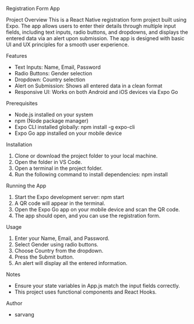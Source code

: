 Registration Form App

Project Overview
This is a React Native registration form project built using Expo. 
The app allows users to enter their details through multiple input fields, 
including text inputs, radio buttons, and dropdowns, and displays the entered data via an alert upon submission. 
The app is designed with basic UI and UX principles for a smooth user experience.

Features
- Text Inputs: Name, Email, Password
- Radio Buttons: Gender selection
- Dropdown: Country selection
- Alert on Submission: Shows all entered data in a clean format
- Responsive UI: Works on both Android and iOS devices via Expo Go

Prerequisites
- Node.js installed on your system
- npm (Node package manager)
- Expo CLI installed globally:
  npm install -g expo-cli
- Expo Go app installed on your mobile device

Installation
1. Clone or download the project folder to your local machine.
2. Open the folder in VS Code.
3. Open a terminal in the project folder.
4. Run the following command to install dependencies:
   npm install

Running the App
1. Start the Expo development server:
   npm start
2. A QR code will appear in the terminal.
3. Open the Expo Go app on your mobile device and scan the QR code.
4. The app should open, and you can use the registration form.

Usage
1. Enter your Name, Email, and Password.
2. Select Gender using radio buttons.
3. Choose Country from the dropdown.
4. Press the Submit button.
5. An alert will display all the entered information.

Notes
- Ensure your state variables in App.js match the input fields correctly.
- This project uses functional components and React Hooks.

Author
- sarvang
